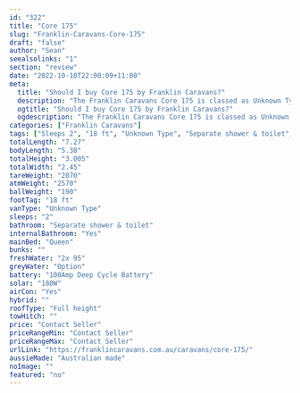 ```yaml
---
id: "322"
title: "Core 175"
slug: "Franklin-Caravans-Core-175"
draft: "false"
author: "Sean"
seealsolinks: "1"
section: "review"
date: "2022-10-10T22:00:09+11:00"
meta:
  title: "Should I buy Core 175 by Franklin Caravans?"
  description: "The Franklin Caravans Core 175 is classed as Unknown Type, and sleeps 2 people. It is Australian made and comes in at 18 ft. It generally has Separate shower & toilet."
  ogtitle: "Should I buy Core 175 by Franklin Caravans?"
  ogdescription: "The Franklin Caravans Core 175 is classed as Unknown Type, and sleeps 2 people. It is Australian made and comes in at 18 ft. It generally has Separate shower & toilet."
categories: ["Franklin Caravans"]
tags: ["Sleeps 2", "18 ft", "Unknown Type", "Separate shower & toilet", "Full height", "Price Unknown"]
totalLength: "7.27"
bodyLength: "5.38"
totalHeight: "3.005"
totalWidth: "2.45"
tareWeight: "2070"
atmWeight: "2570"
ballWeight: "190"
footTag: "18 ft"
vanType: "Unknown Type"
sleeps: "2"
bathroom: "Separate shower & toilet"
internalBathroom: "Yes"
mainBed: "Queen"
bunks: ""
freshWater: "2x 95"
greyWater: "Option"
battery: "100Amp Deep Cycle Battery"
solar: "180W"
airCon: "Yes"
hybrid: ""
roofType: "Full height"
towHitch: ""
price: "Contact Seller"
priceRangeMin: "Contact Seller"
priceRangeMax: "Contact Seller"
urlLink: "https://franklincaravans.com.au/caravans/core-175/"
aussieMade: "Australian made"
noImage: ""
featured: "no"
---
```

